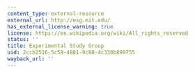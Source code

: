 ```yaml
---
content_type: external-resource
external_url: http://esg.mit.edu/
has_external_license_warning: true
license: https://en.wikipedia.org/wiki/All_rights_reserved
status: ''
title: Experimental Study Group
uid: 2ccb2516-5c59-4881-9c88-4c330b899755
wayback_url: ''
---
```

